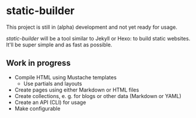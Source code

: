 # static-builder

This project is still in (alpha) development and not yet ready for usage.

_static-builder_ will be a tool similar to Jekyll or Hexo: to build static websites. It'll be super simple and as fast as possible.

## Work in progress

- Compile HTML using Mustache templates
  - Use partials and layouts
- Create pages using either Markdown or HTML files
- Create collections, e. g. for blogs or other data (Markdown or YAML)
- Create an API (CLI) for usage
- Make configurable
